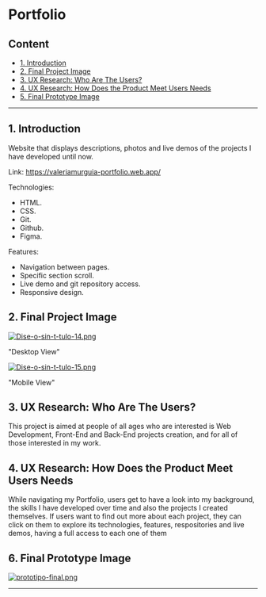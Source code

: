 # Portfolio

## Content

* [1. Introduction](#2-introduction)
* [2. Final Project Image](#2-final-project-image)
* [3. UX Research: Who Are The Users?](#3-ux-research-who-are-the-users)
* [4. UX Research: How Does the Product Meet Users Needs](#4-ux-research-how-does-the-product-meet-users-needs)
* [5. Final Prototype Image](#6-final-prototype-image)


***

## 1. Introduction

Website that displays descriptions, photos and live demos of the projects I have developed until now.

Link: https://valeriamurguia-portfolio.web.app/

Technologies:
- HTML.
- CSS.
- Git.
- Github.
- Figma.

Features:
- Navigation between pages.
- Specific section scroll.
- Live demo and git repository access.
- Responsive design.


## 2. Final Project Image

[![Dise-o-sin-t-tulo-14.png](https://i.postimg.cc/ZR3PT9gC/Dise-o-sin-t-tulo-14.png)](https://postimg.cc/Vrf0gNz8)

"Desktop View"

[![Dise-o-sin-t-tulo-15.png](https://i.postimg.cc/QCJpT2jD/Dise-o-sin-t-tulo-15.png)](https://postimg.cc/YLjGcy4D)

"Mobile View"

## 3. UX Research: Who Are The Users?

This project is aimed at people of all ages who are interested is Web Development, Front-End and Back-End projects creation, and for all of those interested in my work.

## 4. UX Research: How Does the Product Meet Users Needs

While navigating my Portfolio, users get to have a look into my background, the skills I have developed over time and also the projects I created themselves. 
If users want to find out more about each project, they can click on them to explore its technologies, features, respositories and live demos, having a full access
to each one of them

## 6. Final Prototype Image

[![prototipo-final.png](https://i.postimg.cc/pdW35vxW/prototipo-final.png)](https://postimg.cc/YvPdTJhZ)

***
